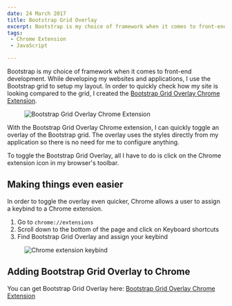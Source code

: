 ```yaml
---
date: 24 March 2017
title: Bootstrap Grid Overlay
excerpt: Bootstrap is my choice of framework when it comes to front-end development. While developing my websites and applications, I use the Bootstrap grid to setup my layout. In order to quickly check how my site is looking compared to the grid, I created the [Bootstrap Grid Overlay Chrome Extension](https://chrome.google.com/webstore/detail/bootstrap-grid-overlay/mnlklmelflkheijccafopdohgclfefcg).
tags:
 - Chrome Extension
 - JavaScript

---
```


Bootstrap is my choice of framework when it comes to front-end development. While developing my websites and applications, I use the Bootstrap grid to setup my layout. In order to quickly check how my site is looking compared to the grid, I created the [Bootstrap Grid Overlay Chrome Extension](https://chrome.google.com/webstore/detail/bootstrap-grid-overlay/mnlklmelflkheijccafopdohgclfefcg).

<figure>
	<img src="/images/blog/bootstrap-grid-overlay/bootstrap-grid-overlay-demo.png" alt="Bootstrap Grid Overlay Chrome Extension" class="img-fluid">
</figure>

With the Bootstrap Grid Overlay Chrome extension, I can quickly toggle an overlay of the Bootstrap grid. The overlay uses the styles directly from my application so there is no need for me to configure anything.

To toggle the Bootstrap Grid Overlay, all I have to do is click on the Chrome extension icon in my browser's toolbar.

## Making things even easier

In order to toggle the overlay even quicker, Chrome allows a user to assign a keybind to a Chrome extension.

1. Go to `chrome://extensions`
2. Scroll down to the bottom of the page and click on Keyboard shortcuts
3. Find Bootstrap Grid Overlay and assign your keybind

<figure>
	<img src="/images/blog/bootstrap-grid-overlay/chrome-extension-keybind.png" alt="Chrome extension keybind" class="img-fluid">
</figure>

## Adding Bootstrap Grid Overlay to Chrome

You can get Bootstrap Grid Overlay here: [Bootstrap Grid Overlay Chrome Extension](https://chrome.google.com/webstore/detail/bootstrap-grid-overlay/mnlklmelflkheijccafopdohgclfefcg)
